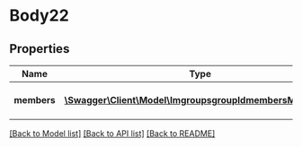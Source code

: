 # Body22

## Properties
Name | Type | Description | Notes
------------ | ------------- | ------------- | -------------
**members** | [**\Swagger\Client\Model\ImgroupsgroupIdmembersMembers[]**](ImgroupsgroupIdmembersMembers.md) | List of IM group members. | [optional] 

[[Back to Model list]](../README.md#documentation-for-models) [[Back to API list]](../README.md#documentation-for-api-endpoints) [[Back to README]](../README.md)


